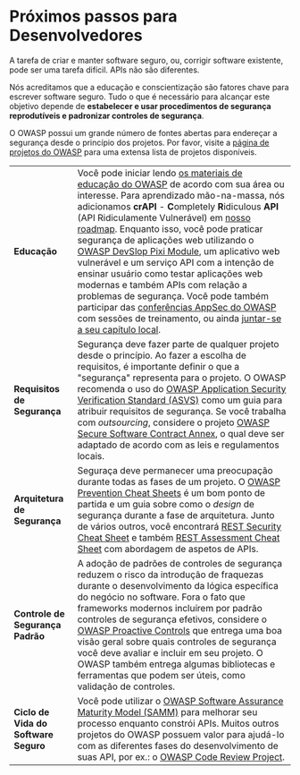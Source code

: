 Próximos passos para Desenvolvedores
====================================

A tarefa de criar e manter software seguro, ou, corrigir software existente, pode ser uma tarefa difícil. APIs não são diferentes.

Nós acreditamos que a educação e conscientização são fatores chave para escrever software seguro. Tudo o que é necessário para alcançar este objetivo depende de **estabelecer e usar procedimentos de segurança reprodutíveis e padronizar controles de segurança**.

O OWASP possui um grande número de fontes abertas para endereçar a segurança desde o princípio dos projetos. Por favor, visite a [página de projetos do OWASP][1] para uma extensa lista de projetos disponíveis.

| | |
|-|-|
| **Educação** | Você pode iniciar lendo [os materiais de educação do OWASP][2] de acordo com sua área ou interesse. Para aprendizado mão-na-massa, nós adicionamos **crAPI** - **C**ompletely **R**idiculous **API** (API Ridiculamente Vulnerável) em [nosso roadmap][3]. Enquanto isso, você pode praticar segurança de aplicações web utilizando o [OWASP DevSlop Pixi Module][4], um aplicativo web vulnerável e um serviço API com a intenção de ensinar usuário como testar aplicações web modernas e também APIs com relação a problemas de segurança. Você pode também participar das [conferências AppSec do OWASP][5] com sessões de treinamento, ou ainda [juntar-se a seu capítulo local][6]. |
| **Requisitos de Segurança** | Segurança deve fazer parte de qualquer projeto desde o princípio. Ao fazer a escolha de requisitos, é importante definir o que a "segurança" representa para o projeto. O OWASP recomenda o uso do [OWASP Application Security Verification Standard (ASVS)][7] como um guia para atribuir requisitos de segurança. Se você trabalha com *outsourcing*, considere o projeto [OWASP Secure Software Contract Annex][8], o qual deve ser adaptado de acordo com as leis e regulamentos locais. |
| **Arquitetura de Segurança** | Seguraça deve permanecer uma preocupação durante todas as fases de um projeto. O [OWASP Prevention Cheat Sheets][9] é um bom ponto de partida e um guia sobre como o *design* de segurança durante a fase de arquitetura. Junto de vários outros, você encontrará [REST Security Cheat Sheet][10] e também [REST Assessment Cheat Sheet][11] com abordagem de aspetos de APIs. |
| **Controle de Segurança Padrão** | A adoção de padrões de controles de segurança reduzem o risco da introdução de fraquezas durante o desenvolvimento da lógica específica do negócio no software. Fora o fato que frameworks modernos incluírem por padrão controles de segurança efetivos, considere o [OWASP Proactive Controls][12] que entrega uma boa visão geral sobre quais controles de segurança você deve avaliar e incluir em seu projeto. O OWASP também entrega algumas bibliotecas e ferramentas que podem ser úteis, como validação de controles. |
| **Ciclo de Vida do Software Seguro** | Você pode utilizar o [OWASP Software Assurance Maturity Model (SAMM)][13] para melhorar seu processo enquanto constrói APIs. Muitos outros projetos do OWASP possuem valor para ajudá-lo com as diferentes fases do desenvolvimento de suas API, por ex.: o [OWASP Code Review Project][14]. |

[1]: https://www.owasp.org/index.php/Category:OWASP_Project
[2]: https://www.owasp.org/index.php/OWASP_Education_Material_Categorized
[3]: https://www.owasp.org/index.php/OWASP_API_Security_Project#tab=Road_Map
[4]: https://devslop.co/Home/Pixi
[5]: https://www.owasp.org/index.php/Category:OWASP_AppSec_Conference
[6]: https://www.owasp.org/index.php/OWASP_Chapter
[7]: https://www.owasp.org/index.php/Category:OWASP_Application_Security_Verification_Standard_Project
[8]: https://www.owasp.org/index.php/OWASP_Secure_Software_Contract_Annex
[9]: https://www.owasp.org/index.php/OWASP_Cheat_Sheet_Series
[10]: https://github.com/OWASP/CheatSheetSeries/blob/master/cheatsheets/REST_Security_Cheat_Sheet.md
[11]: https://github.com/OWASP/CheatSheetSeries/blob/master/cheatsheets/REST_Assessment_Cheat_Sheet.md
[12]: https://www.owasp.org/index.php/OWASP_Proactive_Controls#tab=OWASP_Proactive_Controls_2018
[13]: https://www.owasp.org/index.php/OWASP_SAMM_Project
[14]: https://www.owasp.org/index.php/Category:OWASP_Code_Review_Project
